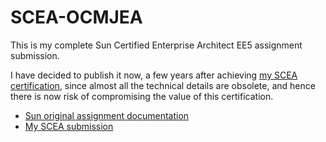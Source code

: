 # SCEA-OCMJEA
This is my complete Sun Certified Enterprise Architect EE5 assignment submission.

I have decided to publish it now, a few years after achieving [my SCEA certification](https://www.youracclaim.com/badges/fe3a803a-66c6-4497-a2b3-d384cd2dfd12), since almost all the technical details are obsolete, and hence there is now risk of compromising the value of this certification.

* [Sun original assignment documentation](https://rawgit.com/idelvall/SCEA-OCMJEA/scea-SR1825921/Assignment/1.html)
* [My SCEA submission](https://rawgit.com/idelvall/SCEA-OCMJEA/scea-SR1825921/index.html)


